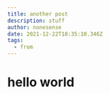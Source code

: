 ```yaml
---
title: another post
description: stuff
author: nonesense
date: 2021-12-22T18:35:10.346Z
tags:
  - from
---
```

# hello world

